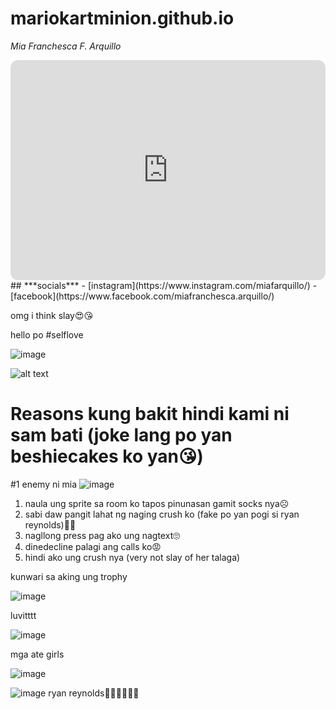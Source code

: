# mariokartminion.github.io
*Mia Franchesca F. Arquillo*

<iframe style="border-radius:12px" src="https://open.spotify.com/embed/playlist/2IZB4yYytGIJGdCUeUXWca?utm_source=generator" width="100%" height="352" frameBorder="0" allowfullscreen="" allow="autoplay; clipboard-write; encrypted-media; fullscreen; picture-in-picture" loading="lazy"></iframe>
## ***socials***
- [instagram](https://www.instagram.com/miafarquillo/)
- [facebook](https://www.facebook.com/miafranchesca.arquillo/)

omg i think slay😍😘

hello po
#selflove

![image](https://user-images.githubusercontent.com/122507523/212785033-79c98a49-63c4-4be1-bde4-2ba5fd244102.png)

![alt text](https://scontent.fdvo2-1.fna.fbcdn.net/v/t1.15752-9/258503865_457951392421160_7354220864377201324_n.jpg?_nc_cat=101&ccb=1-7&_nc_sid=ae9488&_nc_eui2=AeE91VZdYzmZIKq5wdNPIgWGYSow0DJB2wVhKjDQMkHbBYmBE155kyeI-MPW_l3YxK0TDKgyaWEAwEtGCCycE1Us&_nc_ohc=xVSNA0ZUkSsAX814KdU&tn=P4AB0k3rKuvp6TV6&_nc_ht=scontent.fdvo2-1.fna&oh=03_AdRMbWmYWGZmyPbN4IkfvBB9GAiNevOLFuWfa49FJxYdeA&oe=63E70FCE)

# Reasons kung bakit hindi kami ni sam bati (joke lang po yan beshiecakes ko yan😘)
#1 enemy ni mia
![image](https://user-images.githubusercontent.com/122507523/212541737-9f7ecce9-b9ff-4cb5-88b2-1a7a19cb908b.png)
1. naula ung sprite sa room ko tapos pinunasan gamit socks nya☹️
2. sabi daw pangit lahat ng naging crush ko (fake po yan pogi si ryan reynolds)👎🏻
3. nagllong press pag ako ung nagtext🙄
4. dinedecline palagi ang calls ko😡
5. hindi ako ung crush nya (very not slay of her talaga)


kunwari sa aking ung trophy

![image](https://user-images.githubusercontent.com/122507523/212786525-f8cf0246-8447-42b6-b544-78c239580c40.png)

luvitttt

![image](https://user-images.githubusercontent.com/122507523/213611882-c2304c5f-1bc1-406e-bf06-a934fa2aceee.png)


mga ate girls

![image](https://user-images.githubusercontent.com/122507523/212786588-c2b5d459-d03d-4ff5-9bd7-1170ba7863af.png)

![image](https://user-images.githubusercontent.com/122507523/212782940-14361f99-1b4f-4135-81d3-a28c57874b63.png)
ryan reynolds🧎‍♀️🧎‍♀️🧎‍♀️
